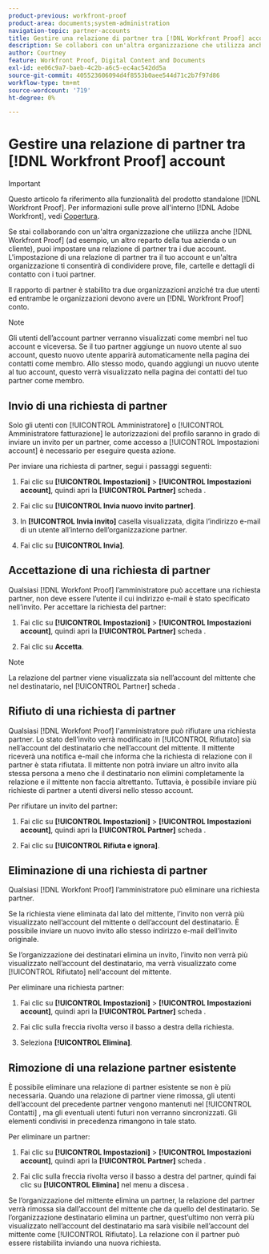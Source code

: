 ```yaml
---
product-previous: workfront-proof
product-area: documents;system-administration
navigation-topic: partner-accounts
title: Gestire una relazione di partner tra [!DNL Workfront Proof] account
description: Se collabori con un'altra organizzazione che utilizza anche un [!DNL Workfront Proof] (ad esempio, un altro reparto della tua azienda o un cliente), puoi impostare una relazione di partner tra i due account. L'impostazione di una relazione di partner tra il tuo account e un'altra organizzazione ti consentirà di condividere prove, file, cartelle e dettagli di contatto con i tuoi partner.
author: Courtney
feature: Workfront Proof, Digital Content and Documents
exl-id: ee06c9a7-baeb-4c2b-a6c5-ec4ac542dd5a
source-git-commit: 405523606094d4f8553b0aee544d71c2b7f97d86
workflow-type: tm+mt
source-wordcount: '719'
ht-degree: 0%

---
```


# Gestire una relazione di partner tra [!DNL Workfront Proof] account

>[!IMPORTANT]
>
>Questo articolo fa riferimento alla funzionalità del prodotto standalone [!DNL Workfront Proof]. Per informazioni sulle prove all&#39;interno [!DNL Adobe Workfront], vedi [Copertura](../../../review-and-approve-work/proofing/proofing.md).

Se stai collaborando con un&#39;altra organizzazione che utilizza anche [!DNL Workfront Proof] (ad esempio, un altro reparto della tua azienda o un cliente), puoi impostare una relazione di partner tra i due account. L&#39;impostazione di una relazione di partner tra il tuo account e un&#39;altra organizzazione ti consentirà di condividere prove, file, cartelle e dettagli di contatto con i tuoi partner.

Il rapporto di partner è stabilito tra due organizzazioni anziché tra due utenti ed entrambe le organizzazioni devono avere un [!DNL Workfront Proof] conto.

>[!NOTE]
>
>Gli utenti dell’account partner verranno visualizzati come membri nel tuo account e viceversa. Se il tuo partner aggiunge un nuovo utente al suo account, questo nuovo utente apparirà automaticamente nella pagina dei contatti come membro. Allo stesso modo, quando aggiungi un nuovo utente al tuo account, questo verrà visualizzato nella pagina dei contatti del tuo partner come membro.

## Invio di una richiesta di partner

Solo gli utenti con [!UICONTROL Amministratore] o [!UICONTROL Amministratore fatturazione] le autorizzazioni del profilo saranno in grado di inviare un invito per un partner, come accesso a [!UICONTROL Impostazioni account] è necessario per eseguire questa azione.

Per inviare una richiesta di partner, segui i passaggi seguenti:

1. Fai clic su **[!UICONTROL Impostazioni]** > **[!UICONTROL Impostazioni account]**, quindi apri la **[!UICONTROL Partner]** scheda .

1. Fai clic su **[!UICONTROL Invia nuovo invito partner]**.
1. In **[!UICONTROL Invia invito]** casella visualizzata, digita l’indirizzo e-mail di un utente all’interno dell’organizzazione partner.
1. Fai clic su **[!UICONTROL Invia]**.

## Accettazione di una richiesta di partner

Qualsiasi [!DNL Workfont Proof] l’amministratore può accettare una richiesta partner, non deve essere l’utente il cui indirizzo e-mail è stato specificato nell’invito. Per accettare la richiesta del partner:

1. Fai clic su **[!UICONTROL Impostazioni]** > **[!UICONTROL Impostazioni account]**, quindi apri la **[!UICONTROL Partner]** scheda .

1. Fai clic su **Accetta**.**&#x200B;**

>[!NOTE]
>
>La relazione del partner viene visualizzata sia nell’account del mittente che nel destinatario, nel [!UICONTROL Partner] scheda .

## Rifiuto di una richiesta di partner

Qualsiasi [!DNL Workfont Proof] l&#39;amministratore può rifiutare una richiesta partner. Lo stato dell’invito verrà modificato in [!UICONTROL Rifiutato] sia nell’account del destinatario che nell’account del mittente. Il mittente riceverà una notifica e-mail che informa che la richiesta di relazione con il partner è stata rifiutata. Il mittente non potrà inviare un altro invito alla stessa persona a meno che il destinatario non elimini completamente la relazione e il mittente non faccia altrettanto. Tuttavia, è possibile inviare più richieste di partner a utenti diversi nello stesso account.

Per rifiutare un invito del partner:

1. Fai clic su **[!UICONTROL Impostazioni]** > **[!UICONTROL Impostazioni account]**, quindi apri la **[!UICONTROL Partner]** scheda .

1. Fai clic su **[!UICONTROL Rifiuta e ignora]**.

## Eliminazione di una richiesta di partner

Qualsiasi [!DNL Workfont Proof] l’amministratore può eliminare una richiesta partner.

Se la richiesta viene eliminata dal lato del mittente, l’invito non verrà più visualizzato nell’account del mittente o dell’account del destinatario. È possibile inviare un nuovo invito allo stesso indirizzo e-mail dell’invito originale.

Se l’organizzazione dei destinatari elimina un invito, l’invito non verrà più visualizzato nell’account del destinatario, ma verrà visualizzato come [!UICONTROL Rifiutato] nell&#39;account del mittente.

Per eliminare una richiesta partner:

1. Fai clic su **[!UICONTROL Impostazioni]** > **[!UICONTROL Impostazioni account]**, quindi apri la **[!UICONTROL Partner]** scheda .

1. Fai clic sulla freccia rivolta verso il basso a destra della richiesta.
1. Seleziona **[!UICONTROL Elimina]**.

## Rimozione di una relazione partner esistente

È possibile eliminare una relazione di partner esistente se non è più necessaria. Quando una relazione di partner viene rimossa, gli utenti dell’account del precedente partner vengono mantenuti nel [!UICONTROL Contatti] , ma gli eventuali utenti futuri non verranno sincronizzati. Gli elementi condivisi in precedenza rimangono in tale stato.

Per eliminare un partner:

1. Fai clic su **[!UICONTROL Impostazioni]** > **[!UICONTROL Impostazioni account]**, quindi apri la **[!UICONTROL Partner]** scheda .

1. Fai clic sulla freccia rivolta verso il basso a destra del partner, quindi fai clic su **[!UICONTROL Elimina]** nel menu a discesa .

Se l’organizzazione del mittente elimina un partner, la relazione del partner verrà rimossa sia dall’account del mittente che da quello del destinatario. Se l’organizzazione destinatario elimina un partner, quest’ultimo non verrà più visualizzato nell’account del destinatario ma sarà visibile nell’account del mittente come [!UICONTROL Rifiutato]. La relazione con il partner può essere ristabilita inviando una nuova richiesta.
